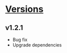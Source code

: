 # [Versions](https://github.com/Tracktor/treege-consumer/releases)

## v1.2.1

- Bug fix
- Upgrade dependencies
